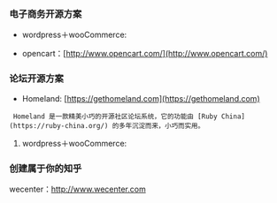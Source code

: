 ### 电子商务开源方案

* wordpress＋wooCommerce:

* opencart：[http://www.opencart.com/](http://www.opencart.com/)

### 论坛开源方案

* Homeland: [https://gethomeland.com](https://gethomeland.com)

```
 Homeland 是一款精美小巧的开源社区论坛系统，它的功能由 [Ruby China](https://ruby-china.org/) 的多年沉淀而来，小巧而实用。
```

1. wordpress＋wooCommerce:

### 创建属于你的知乎

wecenter：http://www.wecenter.com



